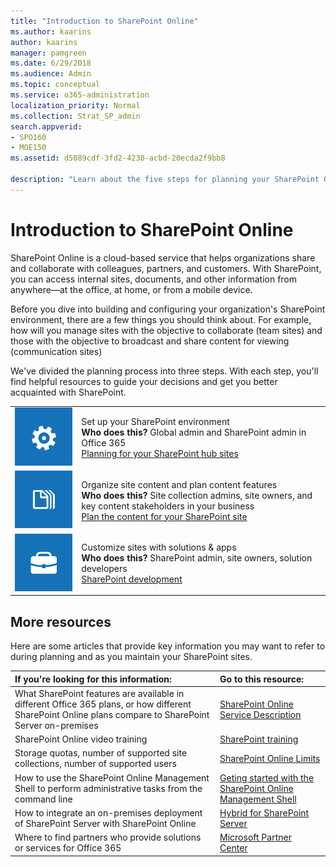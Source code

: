 ```yaml
---
title: "Introduction to SharePoint Online"
ms.author: kaarins
author: kaarins
manager: pamgreen
ms.date: 6/29/2018
ms.audience: Admin
ms.topic: conceptual
ms.service: o365-administration
localization_priority: Normal
ms.collection: Strat_SP_admin
search.appverid:
- SPO160
- MOE150
ms.assetid: d5089cdf-3fd2-4230-acbd-20ecda2f9bb8

description: "Learn about the five steps for planning your SharePoint Online environment."
---
```


# Introduction to SharePoint Online

SharePoint Online is a cloud-based service that helps organizations share and collaborate with colleagues, partners, and customers. With SharePoint, you can access internal sites, documents, and other information from anywhere—at the office, at home, or from a mobile device.
  
Before you dive into building and configuring your organization's SharePoint environment, there are a few things you should think about. For example, how will you manage sites with the objective to collaborate (team sites) and those with the objective to broadcast and share content for viewing (communication sites)
  
We've divided the planning process into three steps. With each step, you'll find helpful resources to guide your decisions and get you better acquainted with SharePoint. 
  
|||
|:-----|:-----|
|![Tile image of a gear to suggest the concept of configuring global settings for a SharePoint Online environment.](media/64f7c58f-851d-41c8-abe8-823ea52dce60.png)           <br/> | Set up your SharePoint environment  <br/> **Who does this?** Global admin and SharePoint admin in Office 365  <br/> [Planning for your SharePoint hub sites](planning-hub-sites.md) <br/> |
|![Tile image of a stack of papers to represent the concept of organizing content](media/abb183d3-208f-42f8-9cd6-7ddeb5127a38.png)           <br/> | Organize site content and plan content features  <br/> **Who does this?** Site collection admins, site owners, and key content stakeholders in your business  <br/> [Plan the content for your SharePoint site](https://support.office.com/article/6cfc059e-2c45-46d5-8d7d-507d3dace301) <br/> |
|![Tile image of a tool box to suggest the concept of customizing sites and building solutions.](media/232048cf-0bae-4e59-bb85-8c5f6a01e0c4.png)           <br/> | Customize sites with solutions &amp; apps  <br/> **Who does this?** SharePoint admin, site owners, solution developers  <br/> [SharePoint development](https://docs.microsoft.com/sharepoint/dev/) <br/> |
   
## More resources
<a name="__top"> </a>

Here are some articles that provide key information you may want to refer to during planning and as you maintain your SharePoint sites.
  
|**If you're looking for this information:**|**Go to this resource:**|
|:-----|:-----|
|What SharePoint features are available in different Office 365 plans, or how different SharePoint Online plans compare to SharePoint Server on-premises  <br/> |[SharePoint Online Service Description](https://go.microsoft.com/fwlink/p/?LinkID=733817) <br/> |
|SharePoint Online video training  <br/> |[SharePoint training](https://support.office.com/article/cb8ef501-84db-4427-ac77-ec2009fb8e23) <br/> |
|Storage quotas, number of supported site collections, number of supported users  <br/> |[SharePoint Online Limits](https://go.microsoft.com/fwlink/p/?LinkID=856113) <br/> |
|How to use the SharePoint Online Management Shell to perform administrative tasks from the command line  <br/> |[Geting started with the SharePoint Online Management Shell](https://go.microsoft.com/fwlink/?linkid=869066) <br/> |
|How to integrate an on-premises deployment of SharePoint Server with SharePoint Online  <br/> |[Hybrid for SharePoint Server](https://docs.microsoft.com/sharepoint/hybrid/hybrid) <br/> |
|Where to find partners who provide solutions or services for Office 365  <br/> |[Microsoft Partner Center](https://partnercenter.microsoft.com/pcv/search) <br/> |
   

